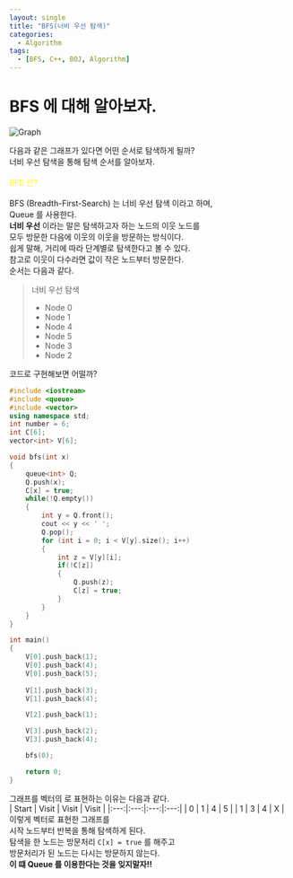 ```yaml
---
layout: single
title: "BFS(너비 우선 탐색)"
categories:
  - Algorithm
tags:
  - [BFS, C++, BOJ, Algorithm]
---
```


# BFS 에 대해 알아보자.
![Graph](https://user-images.githubusercontent.com/87271529/165806126-b230461d-8003-4a32-a27b-29fc230e8c51.png)<br>

다음과 같은 그래프가 있다면 어떤 순서로 탐색하게 될까? <br>
너비 우선 탐색을 통해 탐색 순서를 알아보자.
<br><br>
<span style="color:yellow"> BFS 란? </span> 
<br><br>
BFS (Breadth-First-Search) 는 너비 우선 탐색 이라고 하며, <br> Queue 를 사용한다. <br>
**너비 우선** 이라는 말은 탐색하고자 하는 노드의 이웃 노드를<br> 모두 방문한 다음에 이웃의 이웃을 방문하는 방식이다.<br>
쉽게 말해, 거리에 따라 단계별로 탐색한다고 볼 수 있다. <br>
참고로 이웃이 다수라면 값이 작은 노드부터 방문한다. <br>
순서는 다음과 같다. <br>
> 너비 우선 탐색
> - Node 0
> - Node 1
> - Node 4
> - Node 5
> - Node 3
> - Node 2

코드로 구현해보면 어떨까?
```c++
#include <iostream>
#include <queue>
#include <vector>
using namespace std;
int number = 6;
int C[6]; 
vector<int> V[6]; 

void bfs(int x)
{
    queue<int> Q;
    Q.push(x);
    C[x] = true;
    while(!Q.empty())
    {
        int y = Q.front();
        cout << y << ' ';
        Q.pop();
        for (int i = 0; i < V[y].size(); i++)
        {
            int z = V[y][i];
            if(!C[z])
            {
                Q.push(z);
                C[z] = true;
            }
        }
    }
}

int main()
{
    V[0].push_back(1);
    V[0].push_back(4);
    V[0].push_back(5);
    
    V[1].push_back(3);
    V[1].push_back(4);

    V[2].push_back(1);

    V[3].push_back(2);
    V[3].push_back(4);

    bfs(0);

    return 0;
}
```
그래프를 벡터의 로 표현하는 이유는 다음과 같다. <br>
| Start | Visit | Visit | Visit |
|:---:|:---:|:---:|:---:|
| 0 | 1 | 4 | 5 |
| 1 | 3 | 4 | X |
<br>
이렇게 벡터로 표현한 그래프를<br> 시작 노드부터 반복을 통해 탐색하게 된다.<br>
탐색을 한 노드는 방문처리 `C[x] = true` 를 해주고<br> 방문처리가 된 노드는 다시는 방문하지 않는다.<br>
**이 떄 Queue 를 이용한다는 것을 잊지말자!!**
